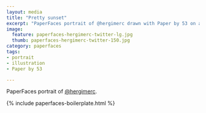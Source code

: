 ```yaml
---
layout: media
title: "Pretty sunset"
excerpt: "PaperFaces portrait of @hergimerc drawn with Paper by 53 on an iPad."
image: 
  feature: paperfaces-hergimerc-twitter-lg.jpg
  thumb: paperfaces-hergimerc-twitter-150.jpg
category: paperfaces
tags: 
- portrait
- illustration
- Paper by 53

---
```


PaperFaces portrait of [@hergimerc](http://twitter.com/hergimerc).

{% include paperfaces-boilerplate.html %}